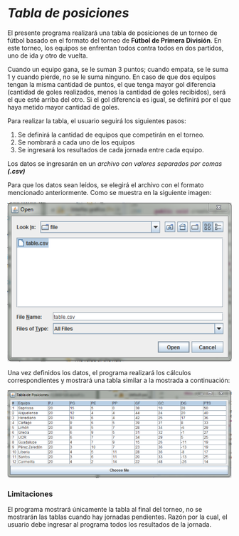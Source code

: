 # *Tabla de posiciones*
El presente programa realizará una tabla de posiciones de un torneo de fútbol
basado en el formato del torneo de **Fútbol de Primera División**. En este torneo, los equipos se enfrentan todos contra todos en dos partidos, uno de ida y otro de vuelta. 
	
Cuando un equipo gana, se le suman 3 puntos; cuando empata, se le suma 1 y cuando pierde, no se le suma ninguno.
En caso de que dos equipos tengan la misma cantidad de puntos, el que tenga mayor gol diferencia (cantidad de goles realizados, menos la cantidad de goles recibidos), será el que esté arriba del otro. Si el gol diferencia es igual, se definirá por el que haya metido mayor cantidad de goles.

Para realizar la tabla, el usuario seguirá los siguientes pasos:

1. Se definirá la cantidad de equipos que competirán en el torneo.
2. Se nombrará a cada uno de los equipos
3. Se ingresará los resultados de cada jornada entre cada equipo.

Los datos se ingresarán en un _archivo con valores  separados por comas **(.csv)**_

Para que los datos sean leídos, se elegirá el archivo con el formato mencionado anteriormente. Como se muestra en la siguiente imagen:

![Explorador de archivos](fileChooser.PNG)


Una vez definidos los datos, el programa realizará los cálculos correspondientes y mostrará una tabla 
similar a la mostrada a continuación:

![Tabla de posiciones modelo](tablaJava.PNG)

### Limitaciones

El programa mostrará únicamente la tabla al final del torneo, no se mostrarán las tablas cuando hay
jornadas pendientes. Razón por la cual, el usuario debe ingresar al programa todos los resultados de la jornada. 
